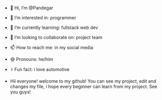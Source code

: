 - 👋 Hi, I’m @Pandegar
- 👀 I’m interested in: programmer
- 🌱 I’m currently learning: fullstack web dev
- 💞️ I’m looking to collaborate on: project team
- 📫 How to reach me: in my social media
- 😄 Pronouns: he/him
- ⚡ Fun fact: i love automotive

- Hii everyone! welcome to my github! You can see my project, edit and changes my file, i hope every beginner can learn from my project. See you guys! 
<!---
Pandegar/Pandegar is a ✨ special ✨ repository because its `README.md` (this file) appears on your GitHub profile.
You can click the Preview link to take a look at your changes.
--->
